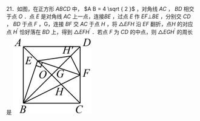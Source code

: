 21．如图，在正方形 $A B C D$ 中， $A B = 4 \sqrt { 2 }$ ，对角线 $A C$ ， $B D$ 相交于点 $O$ ．点 $E$ 是对角线 $A C$ 上一点，连接$B E$ ，过点 $E$ 作 $E F \bot B E$ ，分别交 $C D$ ， $B D$ 于点 $F$ ，G，连接 $B F$ 交 $A C$ 于点 $H$ ，将 $\triangle E F H$ 沿 $E F$ 翻折，点$H$ 的对应点 $H ^ { \prime }$ 恰好落在 $B D$ 上，得到 $\triangle E F H ^ { \prime }$ ．若点 $F$ 为 $C D$ 的中点，则 $\triangle E G H ^ { \prime }$ 的周长是
![](<../../qs_image_DB/专题1-3_“12345”模型·选填压轴必备大招（共3种类型）（解析版）__/9f60164e4d080916eafeed488a00d65890cfa7cc0ab6a5eb6e2093b8068f28be.jpg>)
